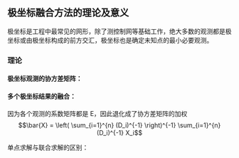 ## 极坐标融合方法的理论及意义
极坐标是工程中最常见的网形，除了测控制网等基础工作，绝大多数的观测都是极坐标或由极坐标构成的前方交汇，极坐标也是确定未知点的最小必要观测。

### 理论
#### 极坐标观测的协方差矩阵：

#### 多个极坐标结果的融合：
因为各个观测的系数矩阵都是 E，因此退化成了协方差矩阵的加权
$$\bar{X} = \left( \sum_{i=1}^{n} (D_i)^{-1} \right)^{-1} \sum_{i=1}^{n} (D_i)^{-1} X_i$$

单点求解与联合求解的区别：
